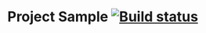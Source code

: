 # Project Sample [![Build status](https://ci.appveyor.com/api/projects/status/um15820prkodkt61?svg=true)](https://ci.appveyor.com/project/UniverseQA/api-ci)
